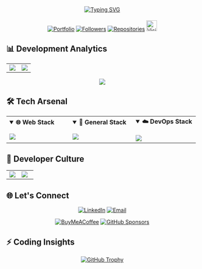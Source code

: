 <!-- Gradient Header with Animation -->
<div align="center" >
<a href="https://git.io/typing-svg"><img src="https://readme-typing-svg.demolab.com?font=Fira+Code&duration=4000&pause=1000&color=00FF00&center=true&vCenter=true&random=true&width=750&lines=Welcome+to+my+Digital+Playground!%2B%E2%9C%A8;%F0%9F%9A%80+Junior+Full-Stack+Dev+%26+AI+Enthusiast;%F0%9F%92%BB+Open-Source+Contributor+%26+Tech+Polymath;%F0%9F%8C%8C+Building+Tomorrow's+Solutions+Today" alt="Typing SVG" /></a>
</div>
<!-- Dynamic Stats Grid -->
<div align="center" style="margin:20px 0">
  
  [![Portfolio](https://img.shields.io/badge/-Portfolio-FF4088?style=for-the-badge&logo=hugo&logoColor=white)](https://i-am-programming-the-world.github.io/ZaniarKarimi_CV/)
  [![Followers](https://img.shields.io/github/followers/I-am-Programming-the-World?style=for-the-badge&logo=github&logoColor=white&labelColor=000000)](https://github.com/I-am-Programming-the-World?tab=followers)
  [![Repositories](https://img.shields.io/badge/Repositories-10-blue?style=for-the-badge&logo=github&logoColor=white)](https://github.com/I-am-Programming-the-World?tab=repositories)
  <a href="https://github.com/I-am-Programming-the-World">
    <img src="https://visitor-badge.laobi.icu/badge?page_id=I-am-Programming-the-World.I-am-Programming-the-World&style=for-the-badge&logo=github&logoColor=white" style="height:28px;" alt="Visitors" />
  </a>
</div>

<!-- GitHub Stats and Language Stats Side by Side -->
## 📊 **Development Analytics**
<div align="center">
  <table>
    <tr>
      <td width="50%">
        <img src="https://github-readme-stats.vercel.app/api?username=I-am-Programming-the-World&show_icons=true&theme=merko&hide_border=true&count_private=true&include_all_commits=true&line_height=24"/>
      </td>
      <td width="50%">
        <img src="https://github-readme-stats.vercel.app/api/top-langs/?username=I-am-Programming-the-World&layout=compact&theme=merko&hide_border=true&langs_count=8"/>
      </td>
    </tr>
  </table>
  <img src="https://github-readme-activity-graph.vercel.app/graph?username=I-am-Programming-the-World&theme=react-dark&hide_border=true&area=true&custom_title=Code%20Activity%20Map"/>
</div>

<!-- Tech Stack Cards -->
## 🛠️ **Tech Arsenal**
<div align="center">
  <table>
    <tr>
      <td width="33%">
        <details open>
          <summary><b>🌐 Web Stack</b></summary>
          <br/>
          <img src="https://skillicons.dev/icons?i=html,css,js,tailwind,bootstrap,ts,react,nextjs,nodejs,php,ruby,firebase&theme=dark"/>
        </details>
      </td>
      <td width="33%">
        <details open>
          <summary><b>📱 General Stack</b></summary>
          <br/>
          <img src="https://skillicons.dev/icons?i=c,java,wordpress,dart,flutter,python,kali,scikitlearn,tensorflow,opencv&theme=dark"/>
        </details>
      </td>
      <td width="33%">
        <details open>
          <summary><b>☁️ DevOps Stack</b></summary>
          <br/>
          <img src="https://skillicons.dev/icons?i=docker,kubernetes,nginx,linux,git,github,githubactions,cloudflare&theme=dark"/>
        </details>
      </td>
    </tr>
  </table>
</div>

<!-- Fun Section Columns -->
## 🎉 **Developer Culture**
<div align="center">
  <table>
    <tr>
      <td width="45%">
        <img src="https://readme-jokes.vercel.app/api?theme=merko&hideBorder=true&qColor=%2300FF00&aColor=%2300BFFF"/>
      </td>
      <td width="55%">
        <img src="https://quotes-github-readme.vercel.app/api?type=horizontal&theme=dark"/>
      </td>
    </tr>
  </table>
</div>

<!-- Contact & Support -->
## 🌐 **Let's Connect**
<div align="center">
  
  [![LinkedIn](https://img.shields.io/badge/-LinkedIn-0077B5?style=for-the-badge&logo=linkedin&logoColor=white)](https://linkedin.com/in/z-karimi)
  [![Email](https://img.shields.io/badge/-Email-D14836?style=for-the-badge&logo=gmail&logoColor=white)](mailto:zaniar.karimi@uok.ac.ir)
  
  [![BuyMeACoffee](https://img.shields.io/badge/-Buy%20Me%20a%20Coffee-FFDD00?style=for-the-badge&logo=buymeacoffee&logoColor=black)](https://buymeacoffee.com/zaniarkarimi)
  [![GitHub Sponsors](https://img.shields.io/badge/-Sponsor%20Me-EA4AAA?style=for-the-badge&logo=githubsponsors&logoColor=white)](https://github.com/sponsors/I-am-Programming-the-World)
</div>

<!-- Additional Features -->
## ⚡ **Coding Insights**
<div align="center">
  
  [![GitHub Trophy](https://github-profile-trophy.vercel.app/?username=I-am-Programming-the-World&theme=onedark&margin-w=15&no-bg=true)](https://github.com/ryo-ma/github-profile-trophy)
</div>

